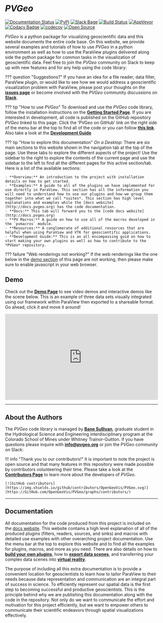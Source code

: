 # *PVGeo*
[![Documentation Status](https://readthedocs.org/projects/pvgeo/badge/?version=latest)](http://docs.pvgeo.org/en/latest/?badge=latest)
[![PyPI](https://img.shields.io/pypi/v/PVGeo.svg)](https://pypi.org/project/PVGeo/)
[![Slack Bage](http://slack.pvgeo.org/badge.svg)](http://slack.pvgeo.org)
[![Build Status](https://travis-ci.org/OpenGeoVis/PVGeo.svg?branch=master)](https://travis-ci.org/OpenGeoVis/PVGeo)
[![AppVeyor](https://ci.appveyor.com/api/projects/status/it085qovtnb0mcgr/branch/master?svg=true)](https://ci.appveyor.com/project/banesullivan/pvgeo/branch/master)
[![Codacy Badge](https://api.codacy.com/project/badge/Grade/4b9e8d0ef37a4f70a2d02c0d53ed096f)](https://www.codacy.com/app/banesullivan/PVGeo?utm_source=github.com&amp;utm_medium=referral&amp;utm_content=OpenGeoVis/PVGeo&amp;utm_campaign=Badge_Grade)
[![codecov](https://codecov.io/gh/OpenGeoVis/PVGeo/branch/master/graph/badge.svg)](https://codecov.io/gh/OpenGeoVis/PVGeo/branch/master)
[![Open Source](https://img.shields.io/badge/open--source-yes-brightgreen.svg)](https://opensource.com/resources/what-open-source)

*PVGeo* is a python package for visualizing geoscientific data and this website documents the entire code base. On this website, we provide several examples and tutorials of how to use *PVGeo* in a python environment as well as how to use the ParaView plugins delivered along side the python package for common tasks in the visualization of geoscientific data. Feel free to join the *PVGeo* community on Slack to keep up with new features and for any help using the code library:

<script async defer src="http://slack.pvgeo.org/slackin.js?large"></script>


??? question "Suggestions?"
    If you have an idea for a file reader, data filter, ParaView plugin, or would like to see how we would address a geoscientific visualization problem with ParaView, please post your thoughts on the [**issues page**](https://github.com/OpenGeoVis/PVGeo/issues) or become involved with the *PVGeo* community discussions on [**Slack**](http://slack.pvgeo.org/).

??? tip "How to use *PVGeo*"
    To download and use the *PVGeo* code library, follow the installation instructions on the [**Getting Started Page**](overview/getting-started#install-pvgeo). If you are interested in development, all code is published on the GitHub repository *PVGeo* linked to this page. Click the 'PVGeo on GitHub' link on the right side of the menu bar at the top to find all of the code or you can follow [**this link**](https://github.com/OpenGeoVis/PVGeo). Also take a look at the [**Development Guide**](dev-guide/contributing/)

??? tip "How to explore this documentation"
    *On a Desktop:* There are six main sections to this website shown in the navigation tab at the top of the page. Use these tabs to explore the different aspects of the project! Use the sidebar to the right to explore the contents of the current page and use the sidebar to the left to find all the different pages for this active section/tab. Here is a list of the available sections:

    - **Overview:** An introduction to the project with installation details on how to get started.
    - **Examples:** A guide to all of the plugins we have implemented for use directly in ParaView. This section has all the information you will need to understand how to use our plugins and how we group them together into what we call *suites*. This section has high level explanations and examples while the [docs website](http://docs.pvgeo.org) has the code documentation.
    - **Docs:** This tab will forward you to the [code docs website](http://docs.pvgeo.org)
    - **PV Macros:** A guide on how to use all of the macros developed in the `pvmacros` module.
    - **Resources:** A conglomerate of additional resources that are helpful when using ParaView and VTK for geoscientific applications.
    - **Development Guide:** This is an all encompassing guid on how to start making your own plugins as well as how to contribute to the *PVGeo* repository.


??? failure "Web renderings not working?"
    If the web renderings like the one below in the [demo section](#demo) of this page are not working, then please make sure to enable javascript in your web browser.


## Demo
Check out the [**Demo Page**](http://demo.pvgeo.org) to see video demos and interactive demos like the scene below. This is an example of three data sets visually integrated using our framework within ParaView then exported to a shareable format. Go ahead, click it and move it around!

<div style="position: relative; padding-bottom: 56.25%; height: 0; overflow: hidden; max-width: 100%; height: auto;">
        <iframe src="http://viewer.pvgeo.org/?fileURL=https://dl.dropbox.com/s/ypdmmwb3qmax3r6/homepage.vtkjs?dl=0" frameborder="0" allowfullscreen style="position: absolute; top: 0; left: 0; width: 100%; height: 100%;"></iframe>
</div>


-------

## About the Authors
The *PVGeo* code library is managed by [**Bane Sullivan**](http://banesullivan.com), graduate student in the Hydrological Science and Engineering interdisciplinary program at the Colorado School of Mines under Whitney Trainor-Guitton. If you have questions please inquire with [**info@pvgeo.org**](mailto:info@pvgeo.org) or join the *PVGeo* community on Slack: <script async defer src="http://slack.pvgeo.org/slackin.js"></script>


!!! info "Thank you to our contributors!"
    It is important to note the project is open source and that many features in this repository were made possible by contributors volunteering their time. Please take a look at the [**Contributors Page**](https://github.com/OpenGeoVis/PVGeo/graphs/contributors) to learn more about the developers of *PVGeo*.

    [![GitHub contributors](https://img.shields.io/github/contributors/OpenGeoVis/PVGeo.svg)](https://GitHub.com/OpenGeoVis/PVGeo/graphs/contributors/)

------

## Documentation
All documentation for the code produced from this project is included on the [docs website](http://docs.pvgeo.org). This website contains a high level explanation of all of the produced plugins (filters, readers, sources, and sinks) and macros with detailed use examples with other overarching project documentation. Use the menu bar at the top to explore this website and to find all the examples for plugins, macros, and more as you need. There are also details on how to [**build your own plugins**](./dev-guide/build-your-own-plugins.md), how to [**export data scenes**](./pvmacros/export/exportvtkjs.md), and transferring your complex data scenes into [**virtual reality**](./virtual-reality/entering-virtual-reality.md).

The purpose of including all this extra documentation is to provide a convenient location for geoscientists to learn how to tailor ParaView to their needs because data representation and communication are an integral part of success in science. To efficiently represent our spatial data is the first step to becoming successful and productive geoscientists. This is the principle behind why we are publishing this documentation along with the code in the repository. Not only do we want to communicate the effort and motivation for this project efficiently, but we want to empower others to communicate their scientific endeavors through spatial visualizations effectively.

<!--
### Plugin Documentation
There is a page dedicated to every plugin and on these pages, you will find implementation details, parameters, code quirks, and general usage information. We are working to have an example for every reader and filter so that users can get a feel for what is going on and how they might apply these plugins to address their needs. Since almost all geoscientific data is proprietary, these tutorials will likely come late so that we can find good open data sets and models that users can find outside of this repo for free.

### Macro documentation
Each macro produced in `pvmacros` will have a distinct purpose, be it to export isometric screenshots of any data scene or create various types of slices through a data volume. The macros will have broad applications and be formatted to work with generally any data scene or data of specific formats so that they can be easily expanded upon to complete specific tasks. For the macros, we will try to immediately have sample data and a tutorial upon publishing with documentation of what we are doing and why.

-->
